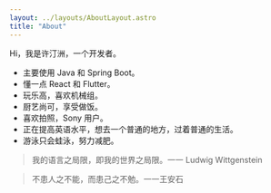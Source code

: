 ```yaml
---
layout: ../layouts/AboutLayout.astro
title: "About"
---
```


Hi，我是许汀洲，一个开发者。

- 主要使用 Java 和 Spring Boot。
- 懂一点 React 和 Flutter。
- 玩乐高，喜欢机械组。
- 厨艺尚可，享受做饭。
- 喜欢拍照，Sony 用户。
- 正在提高英语水平，想去一个普通的地方，过着普通的生活。
- 游泳只会蛙泳，努力减肥。

> 我的语言之局限，即我的世界之局限。一一 Ludwig Wittgenstein

> 不患人之不能，而患己之不勉。一一王安石
